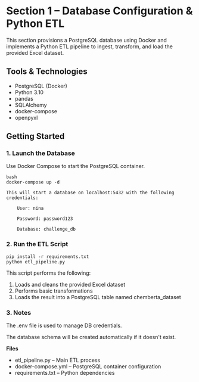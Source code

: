 # Section 1 – Database Configuration & Python ETL #

This section provisions a PostgreSQL database using Docker and implements a Python ETL pipeline to ingest, transform, and load the provided Excel dataset.

## Tools & Technologies ##

- PostgreSQL (Docker)
- Python 3.10
- pandas
- SQLAlchemy
- docker-compose
- openpyxl

## Getting Started ##

### 1. Launch the Database ###

Use Docker Compose to start the PostgreSQL container.

```
bash
docker-compose up -d

This will start a database on localhost:5432 with the following credentials:

    User: nina

    Password: password123

    Database: challenge_db
```

### 2. Run the ETL Script ###

```
pip install -r requirements.txt
python etl_pipeline.py
```

This script performs the following:
1. Loads and cleans the provided Excel dataset
2. Performs basic transformations
3. Loads the result into a PostgreSQL table named chemberta_dataset

### 3. Notes ###

The .env file is used to manage DB credentials.

The database schema will be created automatically if it doesn't exist.

**Files**
* etl_pipeline.py – Main ETL process
* docker-compose.yml – PostgreSQL container configuration
* requirements.txt – Python dependencies
